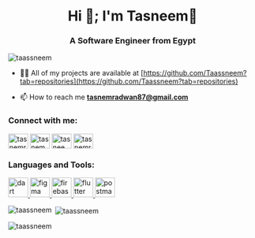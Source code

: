 <h1 align="center">Hi 👋; I'm Tasneem🤞</h1>
<h3 align="center">A Software Engineer from Egypt</h3>

<p align="left"> <img src="https://komarev.com/ghpvc/?username=taassneem&label=Profile%20views&color=0e75b6&style=flat" alt="taassneem" /> </p>

- 👨‍💻 All of my projects are available at [https://github.com/Taassneem?tab=repositories](https://github.com/Taassneem?tab=repositories)

- 📫 How to reach me **tasnemradwan87@gmail.com**

<h3 align="left">Connect with me:</h3>
<p align="left">
<a href="https://twitter.com/tasnemradwan" target="blank"><img align="center" src="https://raw.githubusercontent.com/rahuldkjain/github-profile-readme-generator/master/src/images/icons/Social/twitter.svg" alt="tasnemradwan" height="30" width="40" /></a>
<a href="https://linkedin.com/in/tasnem radwan" target="blank"><img align="center" src="https://raw.githubusercontent.com/rahuldkjain/github-profile-readme-generator/master/src/images/icons/Social/linked-in-alt.svg" alt="tasnem radwan" height="30" width="40" /></a>
<a href="https://fb.com/tasneem radwan" target="blank"><img align="center" src="https://raw.githubusercontent.com/rahuldkjain/github-profile-readme-generator/master/src/images/icons/Social/facebook.svg" alt="tasneem radwan" height="30" width="40" /></a>
<a href="https://instagram.com/tasnemradwan" target="blank"><img align="center" src="https://raw.githubusercontent.com/rahuldkjain/github-profile-readme-generator/master/src/images/icons/Social/instagram.svg" alt="tasnemradwan" height="30" width="40" /></a>
</p>

<h3 align="left">Languages and Tools:</h3>
<p align="left"> <a href="https://dart.dev" target="_blank" rel="noreferrer"> <img src="https://www.vectorlogo.zone/logos/dartlang/dartlang-icon.svg" alt="dart" width="40" height="40"/> </a> <a href="https://www.figma.com/" target="_blank" rel="noreferrer"> <img src="https://www.vectorlogo.zone/logos/figma/figma-icon.svg" alt="figma" width="40" height="40"/> </a> <a href="https://firebase.google.com/" target="_blank" rel="noreferrer"> <img src="https://www.vectorlogo.zone/logos/firebase/firebase-icon.svg" alt="firebase" width="40" height="40"/> </a> <a href="https://flutter.dev" target="_blank" rel="noreferrer"> <img src="https://www.vectorlogo.zone/logos/flutterio/flutterio-icon.svg" alt="flutter" width="40" height="40"/> </a> <a href="https://postman.com" target="_blank" rel="noreferrer"> <img src="https://www.vectorlogo.zone/logos/getpostman/getpostman-icon.svg" alt="postman" width="40" height="40"/> </a> </p>

<p><img align="left" src="https://github-readme-stats.vercel.app/api/top-langs?username=taassneem&show_icons=true&locale=en&layout=compact" alt="taassneem" /></p>

<p>&nbsp;<img align="center" src="https://github-readme-stats.vercel.app/api?username=taassneem&show_icons=true&locale=en" alt="taassneem" /></p>

<p><img align="center" src="https://github-readme-streak-stats.herokuapp.com/?user=taassneem&" alt="taassneem" /></p>
